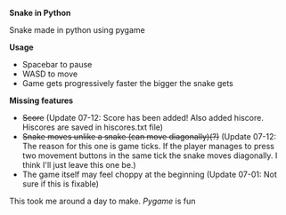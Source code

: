 <b>Snake in Python</b>

Snake made in python using pygame


<b>Usage</b>
<ul>
  <li>Spacebar to pause</li>
  <li>WASD to move</li>
  <li>Game gets progressively faster the bigger the snake gets</li>
</ul>

<b>Missing features</b>
<ul>
  <li><strike>Score</strike> (Update 07-12: Score has been added! Also added hiscore. Hiscores are saved in hiscores.txt file)</li>
  <li><strike>Snake moves unlike a snake (can move diagonally)(?)</strike> 
  (Update 07-12: The reason for this one is game ticks. If the player manages to press two movement buttons in the same tick the snake moves diagonally. I think I'll just leave this one be.)</li>
  <li>The game itself may feel choppy at the beginning (Update 07-01: Not sure if this is fixable)</li>
</ul>

This took me around a day to make. <i>Pygame</i> is fun
